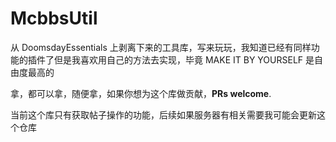# McbbsUtil

从 DoomsdayEssentials 上剥离下来的工具库，写来玩玩，我知道已经有同样功能的插件了但是我喜欢用自己的方法去实现，毕竟 MAKE IT BY YOURSELF 是自由度最高的

拿，都可以拿，随便拿，如果你想为这个库做贡献，**PRs welcome**.

当前这个库只有获取帖子操作的功能，后续如果服务器有相关需要我可能会更新这个仓库